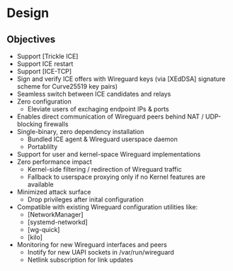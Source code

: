 # Design

## Objectives

- Support [Trickle ICE]
- Support ICE restart
- Support [ICE-TCP]
- Sign and verify ICE offers with Wireguard keys (via [XEdDSA] signature scheme for Curve25519 key pairs)
- Seamless switch between ICE candidates and relays
- Zero configuration
  - Eleviate users of exchaging endpoint IPs & ports
- Enables direct communication of Wireguard peers behind NAT / UDP-blocking firewalls
- Single-binary, zero dependency installation
  - Bundled ICE agent & Wireguard userspace daemon
  - Portablilty
- Support for user and kernel-space Wireguard implementations
- Zero performance impact
  - Kernel-side filtering / redirection of Wireguard traffic
  - Fallback to userspace proxying only if no Kernel features are available 
- Minimized attack surface
  - Drop privileges after inital configuration
- Compatible with existing Wireguard configuration utilities like:
  - [NetworkManager]
  - [systemd-networkd]
  - [wg-quick]
  - [kilo]
- Monitoring for new Wireguard interfaces and peers
  - Inotify for new UAPI sockets in /var/run/wireguard
  - Netlink subscription for link updates
